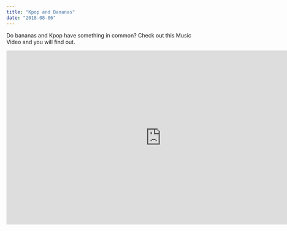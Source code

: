 ```yaml
---
title: "Kpop and Bananas"
date: "2018-08-06"
---
```


Do bananas and Kpop have something in common? Check out this Music Video and you will find out.


<iframe width="806" height="453" src="https://www.youtube.com/embed/aiHSVQy9xN8" frameborder="0" allow="accelerometer; autoplay; encrypted-media; gyroscope; picture-in-picture" allowfullscreen></iframe>